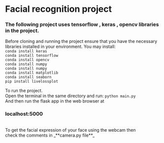 # Facial recognition project

### The following project uses tensorflow , keras , opencv libraries in the project.
Before cloning and running the project ensure that you have the necessary libraries installed in your environment.
You may install:<br>
```conda install keras```<br>
```conda install tensorflow```<br>
```conda install opencv```<br>
```conda install numpy ```<br>
```conda install numpy ```<br>
```conda install matplotlib```<br>
```conda install seaborn```<br>
```pip install livelossplot```<br>

To run the project.<br>
Open the terminal in the same directory and run:
```python main.py``` <br>
And then run the flask app in the web browser at <br>
### localhost:5000
<br>
To get the facial expression of your face using the webcam then <br>
check the comments in _**camera.py file**_
